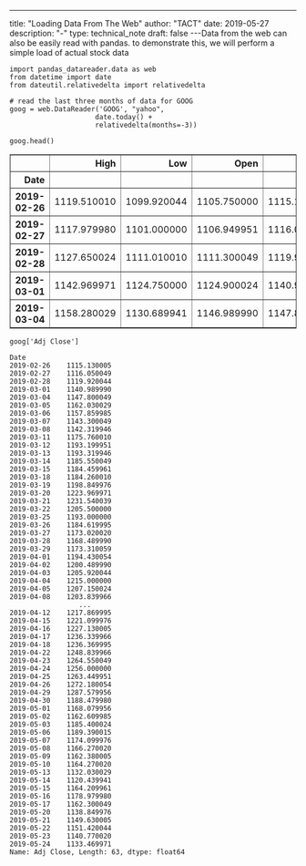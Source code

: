 ---
title: "Loading Data From The Web"
author: "TACT"
date: 2019-05-27
description: "-"
type: technical_note
draft: false
---Data from the web can also be easily read with pandas. to demonstrate this, we will perform a simple load of actual stock data

```
import pandas_datareader.data as web
from datetime import date
from dateutil.relativedelta import relativedelta
```


```
# read the last three months of data for GOOG
goog = web.DataReader('GOOG', "yahoo",
                     date.today() +
                     relativedelta(months=-3))
```


```
goog.head()
```




<div>
<style scoped>
    .dataframe tbody tr th:only-of-type {
        vertical-align: middle;
    }

    .dataframe tbody tr th {
        vertical-align: top;
    }

    .dataframe thead th {
        text-align: right;
    }
</style>
<table border="1" class="dataframe">
  <thead>
    <tr style="text-align: right;">
      <th></th>
      <th>High</th>
      <th>Low</th>
      <th>Open</th>
      <th>Close</th>
      <th>Volume</th>
      <th>Adj Close</th>
    </tr>
    <tr>
      <th>Date</th>
      <th></th>
      <th></th>
      <th></th>
      <th></th>
      <th></th>
      <th></th>
    </tr>
  </thead>
  <tbody>
    <tr>
      <th>2019-02-26</th>
      <td>1119.510010</td>
      <td>1099.920044</td>
      <td>1105.750000</td>
      <td>1115.130005</td>
      <td>1471300</td>
      <td>1115.130005</td>
    </tr>
    <tr>
      <th>2019-02-27</th>
      <td>1117.979980</td>
      <td>1101.000000</td>
      <td>1106.949951</td>
      <td>1116.050049</td>
      <td>968400</td>
      <td>1116.050049</td>
    </tr>
    <tr>
      <th>2019-02-28</th>
      <td>1127.650024</td>
      <td>1111.010010</td>
      <td>1111.300049</td>
      <td>1119.920044</td>
      <td>1542500</td>
      <td>1119.920044</td>
    </tr>
    <tr>
      <th>2019-03-01</th>
      <td>1142.969971</td>
      <td>1124.750000</td>
      <td>1124.900024</td>
      <td>1140.989990</td>
      <td>1450300</td>
      <td>1140.989990</td>
    </tr>
    <tr>
      <th>2019-03-04</th>
      <td>1158.280029</td>
      <td>1130.689941</td>
      <td>1146.989990</td>
      <td>1147.800049</td>
      <td>1446000</td>
      <td>1147.800049</td>
    </tr>
  </tbody>
</table>
</div>




```
goog['Adj Close']
```




    Date
    2019-02-26    1115.130005
    2019-02-27    1116.050049
    2019-02-28    1119.920044
    2019-03-01    1140.989990
    2019-03-04    1147.800049
    2019-03-05    1162.030029
    2019-03-06    1157.859985
    2019-03-07    1143.300049
    2019-03-08    1142.319946
    2019-03-11    1175.760010
    2019-03-12    1193.199951
    2019-03-13    1193.319946
    2019-03-14    1185.550049
    2019-03-15    1184.459961
    2019-03-18    1184.260010
    2019-03-19    1198.849976
    2019-03-20    1223.969971
    2019-03-21    1231.540039
    2019-03-22    1205.500000
    2019-03-25    1193.000000
    2019-03-26    1184.619995
    2019-03-27    1173.020020
    2019-03-28    1168.489990
    2019-03-29    1173.310059
    2019-04-01    1194.430054
    2019-04-02    1200.489990
    2019-04-03    1205.920044
    2019-04-04    1215.000000
    2019-04-05    1207.150024
    2019-04-08    1203.839966
                     ...     
    2019-04-12    1217.869995
    2019-04-15    1221.099976
    2019-04-16    1227.130005
    2019-04-17    1236.339966
    2019-04-18    1236.369995
    2019-04-22    1248.839966
    2019-04-23    1264.550049
    2019-04-24    1256.000000
    2019-04-25    1263.449951
    2019-04-26    1272.180054
    2019-04-29    1287.579956
    2019-04-30    1188.479980
    2019-05-01    1168.079956
    2019-05-02    1162.609985
    2019-05-03    1185.400024
    2019-05-06    1189.390015
    2019-05-07    1174.099976
    2019-05-08    1166.270020
    2019-05-09    1162.380005
    2019-05-10    1164.270020
    2019-05-13    1132.030029
    2019-05-14    1120.439941
    2019-05-15    1164.209961
    2019-05-16    1178.979980
    2019-05-17    1162.300049
    2019-05-20    1138.849976
    2019-05-21    1149.630005
    2019-05-22    1151.420044
    2019-05-23    1140.770020
    2019-05-24    1133.469971
    Name: Adj Close, Length: 63, dtype: float64




```

```

